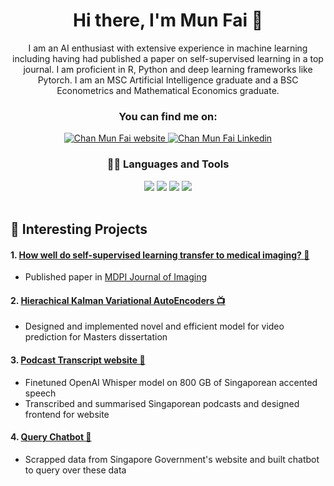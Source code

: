 <div align="center">

# Hi there, I'm Mun Fai 👋 
 
I am an AI enthusiast with extensive experience in machine learning including having had published a paper on self-supervised learning in a top journal. I am proficient in R, Python and deep learning frameworks like Pytorch. I am an MSC Artificial Intelligence graduate and a BSC Econometrics and Mathematical Economics graduate. 

  ### You can find me on:

<div align="center">
 <a href="https://chanmunfai.com">
    <img alt="Chan Mun Fai website" src="https://img.shields.io/badge/website-000000?style=for-the-badge&logo=About.me&logoColor=white">
</a>
<a href="https://www.linkedin.com/in/munfai15//">
    <img alt="Chan Mun Fai Linkedin" src="https://img.shields.io/badge/LinkedIn-0077B5?style=for-the-badge&logo=linkedin&logoColor=white">
</a>
</div>

### 👩‍💻 Languages and Tools

<img src="https://img.shields.io/badge/Python-FFD43B?style=for-the-badge&logo=python&logoColor=darkgreen"/>
<img src="https://img.shields.io/badge/PyTorch-EE4C2C?style=for-the-badge&logo=PyTorch&logoColor=white"/>
<img src="https://img.shields.io/badge/Lightning-792DE4?style=for-the-badge&logo=pytorch-lightning&logoColor=white"/>
<img src="https://img.shields.io/badge/Weights_&_Biases-FFBE00?style=for-the-badge&logo=WeightsAndBiases&logoColor=white"/>
</div>

<br>
 
## 🍁 Interesting Projects 
 
#### 1. [How well do self-supervised learning transfer to medical imaging? 🩻 ](https://github.com/jonahanton/SSL_medicalimaging)
 * Published paper in [MDPI Journal of Imaging](https://www.mdpi.com/2313-433X/8/12/320)

#### 2. [Hierachical Kalman Variational AutoEncoders 📺](https://github.com/ChanMunFai/Dissertation)
 * Designed and implemented novel and efficient model for video prediction for Masters dissertation

#### 3. [Podcast Transcript website 🤫](https://github.com/ChanMunFai/financial-coconut-transcripts)
 * Finetuned OpenAI Whisper model on 800 GB of Singaporean accented speech 
 * Transcribed and summarised Singaporean podcasts and designed frontend for website 

#### 4. [Query Chatbot 🤖](https://github.com/ChanMunFai/querychatbot)
 * Scrapped data from Singapore Government's website and built chatbot to query over these data 

